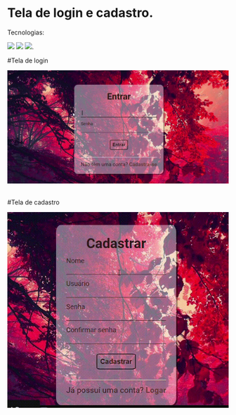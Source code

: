 # Tela de login e cadastro.

Tecnologias:
<p>
<img src="https://img.shields.io/badge/html5-%23E34F26.svg?style=for-the-badge&logo=html5&logoColor=white" height="25"/>
<img src="https://img.shields.io/badge/css3-%231572B6.svg?style=for-the-badge&logo=css3&logoColor=white" height="25"/>  
<img src="https://img.shields.io/badge/javascript-%23323330.svg?style=for-the-badge&logo=javascript&logoColor=%23F7DF1E" height="25"/>.
</p>

#Tela de login
<div align="center">
  <img src="tela_login.gif">
</div>

<br>

#Tela de cadastro
<div align="center">
  <img src="tela_cadastro.gif">
</div>
